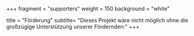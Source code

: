 +++
fragment = "supporters"
weight = 150
background = "white"

title = "Förderung"
subtitle= "Dieses Projekt wäre nicht möglich ohne die großzügige Unterstützung unserer Fördernden:"
+++
